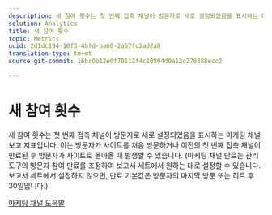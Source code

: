 ```yaml
---
description: 새 참여 횟수는 첫 번째 접촉 채널이 방문자로 새로 설정되었음을 표시하는 마케팅 채널 보고 지표입니다. 이는 방문자가 사이트를 처음 방문하거나 이전의 첫 번째 접촉 채널이 만료된 후 방문자가 사이트로 돌아올 때 발생할 수 있습니다. (마케팅 채널 만료는 관리 도구의 방문자 참여 만료를 조정하여 보고서 세트에서 원하는 대로 설정할 수 있습니다. 보고서 세트에서 설정하지 않으면, 만료 기본값은 방문자의 마지막 방문 또는 히트 후 30일입니다.)
solution: Analytics
title: 새 참여 횟수
topic: Metrics
uuid: 2d1dc194-10f3-4bfd-ba60-2a57fc2ad2a8
translation-type: tm+mt
source-git-commit: 16ba0b12e0f70112f4c10804d0a13c278388ecc2

---
```



# 새 참여 횟수

새 참여 횟수는 첫 번째 접촉 채널이 방문자로 새로 설정되었음을 표시하는 마케팅 채널 보고 지표입니다. 이는 방문자가 사이트를 처음 방문하거나 이전의 첫 번째 접촉 채널이 만료된 후 방문자가 사이트로 돌아올 때 발생할 수 있습니다. (마케팅 채널 만료는 관리 도구의 방문자 참여 만료를 조정하여 보고서 세트에서 원하는 대로 설정할 수 있습니다. 보고서 세트에서 설정하지 않으면, 만료 기본값은 방문자의 마지막 방문 또는 히트 후 30일입니다.)

[마케팅 채널 도움말](https://marketing.adobe.com/resources/help/en_US/mchannel/)
